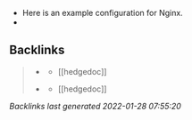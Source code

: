 - Here is an example configuration for Nginx.
-

## Backlinks

> - [](../../2021-W27.md)
>   - [[hedgedoc]]
>    
> - [](../../2021-06-30.md)
>   - [[hedgedoc]]

_Backlinks last generated 2022-01-28 07:55:20_

